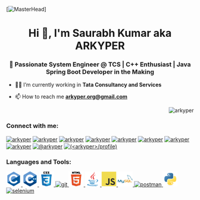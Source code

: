 [![MasterHead](https://media.licdn.com/dms/image/D4E22AQGloI3YwMwwUQ/feedshare-shrink_2048_1536/0/1698047660518?e=2147483647&v=beta&t=Z-MWYpNYeOceTIC9mVgixehLsawEWV4zHct1O27OI2Q)]
<h1 align="center">Hi 👋, I'm Saurabh Kumar aka ARKYPER</h1>
<h3 align="center">🚀 Passionate System Engineer @ TCS | C++ Enthusiast | Java Spring Boot Developer in the Making</h3>

- 👨‍💻 I’m currently working in **Tata Consultancy and Services**

- 📫 How to reach me **arkyper.org@gmail.com**
<p align="right"> <img src="https://komarev.com/ghpvc/?username=arkyper&label=Profile%20views&color=0e75b6&style=flat" alt="arkyper" /> </p>
<h3 align="left">Connect with me:</h3>
<p align="left">
<a href="https://codepen.io/arkyper" target="blank"><img align="center" src="https://raw.githubusercontent.com/rahuldkjain/github-profile-readme-generator/master/src/images/icons/Social/codepen.svg" alt="arkyper" height="30" width="40" /></a>
<a href="https://twitter.com/arkyper" target="blank"><img align="center" src="https://raw.githubusercontent.com/rahuldkjain/github-profile-readme-generator/master/src/images/icons/Social/twitter.svg" alt="arkyper" height="30" width="40" /></a>
<a href="https://linkedin.com/in/arkyper" target="blank"><img align="center" src="https://raw.githubusercontent.com/rahuldkjain/github-profile-readme-generator/master/src/images/icons/Social/linked-in-alt.svg" alt="arkyper" height="30" width="40" /></a>
<a href="https://instagram.com/arkyper" target="blank"><img align="center" src="https://raw.githubusercontent.com/rahuldkjain/github-profile-readme-generator/master/src/images/icons/Social/instagram.svg" alt="arkyper" height="30" width="40" /></a>
<a href="https://www.codechef.com/users/arkyper" target="blank"><img align="center" src="https://cdn.jsdelivr.net/npm/simple-icons@3.1.0/icons/codechef.svg" alt="arkyper" height="30" width="40" /></a>
<a href="https://www.hackerrank.com/arkyper" target="blank"><img align="center" src="https://raw.githubusercontent.com/rahuldkjain/github-profile-readme-generator/master/src/images/icons/Social/hackerrank.svg" alt="arkyper" height="30" width="40" /></a>
<a href="https://codeforces.com/profile/arkyper" target="blank"><img align="center" src="https://raw.githubusercontent.com/rahuldkjain/github-profile-readme-generator/master/src/images/icons/Social/codeforces.svg" alt="arkyper" height="30" width="40" /></a>
<a href="https://www.leetcode.com/arkyper" target="blank"><img align="center" src="https://raw.githubusercontent.com/rahuldkjain/github-profile-readme-generator/master/src/images/icons/Social/leet-code.svg" alt="arkyper" height="30" width="40" /></a>
<a href="https://www.hackerearth.com/@arkyper" target="blank"><img align="center" src="https://raw.githubusercontent.com/rahuldkjain/github-profile-readme-generator/master/src/images/icons/Social/hackerearth.svg" alt="@arkyper" height="30" width="40" /></a>
<a href="https://auth.geeksforgeeks.org/user/(<arkyper>/profile)" target="blank"><img align="center" src="https://raw.githubusercontent.com/rahuldkjain/github-profile-readme-generator/master/src/images/icons/Social/geeks-for-geeks.svg" alt="(<arkyper>/profile)" height="30" width="40" /></a>
</p>

<h3 align="left">Languages and Tools:</h3>
<p align="left"> <a href="https://www.cprogramming.com/" target="_blank" rel="noreferrer"> <img src="https://raw.githubusercontent.com/devicons/devicon/master/icons/c/c-original.svg" alt="c" width="40" height="40"/> </a> <a href="https://www.w3schools.com/cpp/" target="_blank" rel="noreferrer"> <img src="https://raw.githubusercontent.com/devicons/devicon/master/icons/cplusplus/cplusplus-original.svg" alt="cplusplus" width="40" height="40"/> </a> <a href="https://www.w3schools.com/css/" target="_blank" rel="noreferrer"> <img src="https://raw.githubusercontent.com/devicons/devicon/master/icons/css3/css3-original-wordmark.svg" alt="css3" width="40" height="40"/> </a> <a href="https://git-scm.com/" target="_blank" rel="noreferrer"> <img src="https://www.vectorlogo.zone/logos/git-scm/git-scm-icon.svg" alt="git" width="40" height="40"/> </a> <a href="https://www.w3.org/html/" target="_blank" rel="noreferrer"> <img src="https://raw.githubusercontent.com/devicons/devicon/master/icons/html5/html5-original-wordmark.svg" alt="html5" width="40" height="40"/> </a> <a href="https://www.java.com" target="_blank" rel="noreferrer"> <img src="https://raw.githubusercontent.com/devicons/devicon/master/icons/java/java-original.svg" alt="java" width="40" height="40"/> </a> <a href="https://developer.mozilla.org/en-US/docs/Web/JavaScript" target="_blank" rel="noreferrer"> <img src="https://raw.githubusercontent.com/devicons/devicon/master/icons/javascript/javascript-original.svg" alt="javascript" width="40" height="40"/> </a> <a href="https://www.mysql.com/" target="_blank" rel="noreferrer"> <img src="https://raw.githubusercontent.com/devicons/devicon/master/icons/mysql/mysql-original-wordmark.svg" alt="mysql" width="40" height="40"/> </a> <a href="https://postman.com" target="_blank" rel="noreferrer"> <img src="https://www.vectorlogo.zone/logos/getpostman/getpostman-icon.svg" alt="postman" width="40" height="40"/> </a> <a href="https://www.python.org" target="_blank" rel="noreferrer"> <img src="https://raw.githubusercontent.com/devicons/devicon/master/icons/python/python-original.svg" alt="python" width="40" height="40"/> </a> <a href="https://www.selenium.dev" target="_blank" rel="noreferrer"> <img src="https://raw.githubusercontent.com/detain/svg-logos/780f25886640cef088af994181646db2f6b1a3f8/svg/selenium-logo.svg" alt="selenium" width="40" height="40"/> </a> </p>
